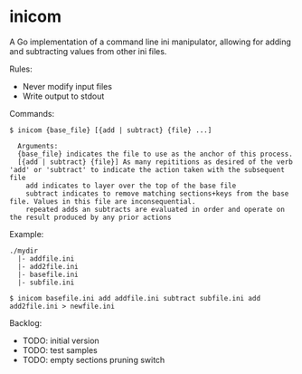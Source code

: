 # inicom
A Go implementation of a command line ini manipulator, allowing for adding and subtracting values from other ini files.

Rules:
- Never modify input files
- Write output to stdout

Commands:
```
$ inicom {base_file} [{add | subtract} {file} ...]

  Arguments:
  {base_file} indicates the file to use as the anchor of this process.
  [{add | subtract} {file}] As many repititions as desired of the verb 'add' or 'subtract' to indicate the action taken with the subsequent file
    add indicates to layer over the top of the base file
    subtract indicates to remove matching sections+keys from the base file. Values in this file are inconsequential.
    repeated adds an subtracts are evaluated in order and operate on the result produced by any prior actions
```
Example:
```
./mydir
  |- addfile.ini
  |- add2file.ini
  |- basefile.ini
  |- subfile.ini

$ inicom basefile.ini add addfile.ini subtract subfile.ini add add2file.ini > newfile.ini
```

Backlog:
- TODO: initial version
- TODO: test samples
- TODO: empty sections pruning switch
